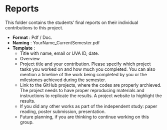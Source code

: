 # Reports

This folder contains the students’ final reports on their individual 
contributions to this project. 
* **Format** : Pdf / Doc.
* **Naming** : YourName_CurrentSemester.pdf
* **Template** : 
    * Title with name, email or UVA ID, date.
    * Overview
    * Project title and your contribution. Please specify which project tasks you worked on and how much you completed. You can also mention a timeline of the work being completed by you or the milestones achieved during the semester.
    * Link to the GitHub projects, where the codes are properly archieved. The project needs to have proper reproducing materials and instructions to replicate the results. A project website to highlight the results.
    * If you did any other works as part of the independent study: paper reading, poster submission, presentation. 
    * Future planning, if you are thinking to continue working on this group.
